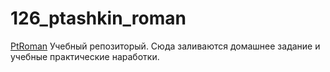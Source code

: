 # 126_ptashkin_roman
[PtRoman](https://github.com/RomulAugustus/126_ptashkin_roman/blob/0042277d03bf9ec4fb0bf87cf54397eaaefe3eb3/wordart.png)
Учебный репозиторый. Сюда заливаются домашнее задание и учебные практические наработки.
